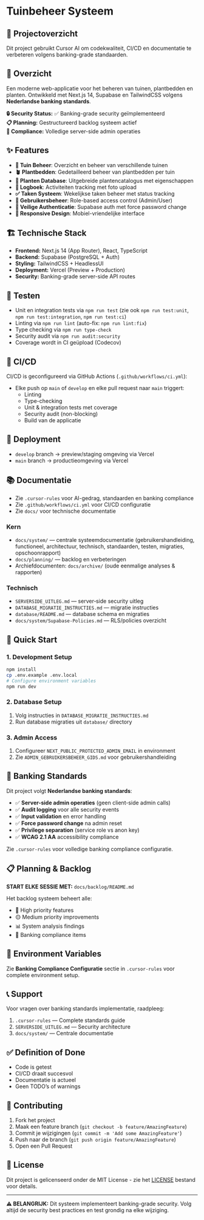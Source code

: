 # Tuinbeheer Systeem

## 🧾 Projectoverzicht
Dit project gebruikt Cursor AI om codekwaliteit, CI/CD en documentatie te verbeteren volgens banking-grade standaarden.

## 🌱 Overzicht

Een moderne web-applicatie voor het beheren van tuinen, plantbedden en planten. Ontwikkeld met Next.js 14, Supabase en TailwindCSS volgens **Nederlandse banking standards**.

**🔒 Security Status:** ✅ Banking-grade security geïmplementeerd  
**📋 Planning:** Gestructureerd backlog systeem actief  
**🏦 Compliance:** Volledige server-side admin operaties

## ✨ Features

- **🌿 Tuin Beheer**: Overzicht en beheer van verschillende tuinen
- **🪴 Plantbedden**: Gedetailleerd beheer van plantbedden per tuin
- **🌸 Planten Database**: Uitgebreide plantencatalogus met eigenschappen
- **📖 Logboek**: Activiteiten tracking met foto upload
- **✅ Taken Systeem**: Wekelijkse taken beheer met status tracking
- **👥 Gebruikersbeheer**: Role-based access control (Admin/User)
- **🔐 Veilige Authenticatie**: Supabase auth met force password change
- **📱 Responsive Design**: Mobiel-vriendelijke interface

## 🏗️ Technische Stack

- **Frontend:** Next.js 14 (App Router), React, TypeScript
- **Backend:** Supabase (PostgreSQL + Auth)
- **Styling:** TailwindCSS + HeadlessUI
- **Deployment:** Vercel (Preview + Production)
- **Security:** Banking-grade server-side API routes

## 🧪 Testen
- Unit en integration tests via `npm run test` (zie ook `npm run test:unit`, `npm run test:integration`, `npm run test:ci`)
- Linting via `npm run lint` (auto-fix: `npm run lint:fix`)
- Type checking via `npm run type-check`
- Security audit via `npm run audit:security`
- Coverage wordt in CI geüpload (Codecov)

## 🔁 CI/CD
CI/CD is geconfigureerd via GitHub Actions (`.github/workflows/ci.yml`):
- Elke push op `main` of `develop` en elke pull request naar `main` triggert:
  - Linting
  - Type-checking
  - Unit & integration tests met coverage
  - Security audit (non-blocking)
  - Build van de applicatie

## 🚀 Deployment
- `develop` branch → preview/staging omgeving via Vercel
- `main` branch → productieomgeving via Vercel

## 📚 Documentatie
- Zie `.cursor-rules` voor AI-gedrag, standaarden en banking compliance
- Zie `.github/workflows/ci.yml` voor CI/CD configuratie
- Zie `docs/` voor technische documentatie

### Kern
- `docs/system/` — centrale systeemdocumentatie (gebruikershandleiding, functioneel, architectuur, technisch, standaarden, testen, migraties, opschoonrapport)
- `docs/planning/` — backlog en verbeteringen
- Archiefdocumenten: `docs/archive/` (oude eenmalige analyses & rapporten)

### Technisch
- `SERVERSIDE_UITLEG.md` — server‑side security uitleg
- `DATABASE_MIGRATIE_INSTRUCTIES.md` — migratie instructies
- `database/README.md` — database schema en migraties
- `docs/system/Supabase-Policies.md` — RLS/policies overzicht

## 🚀 Quick Start

### 1. Development Setup
```bash
npm install
cp .env.example .env.local
# Configure environment variables
npm run dev
```

### 2. Database Setup
1. Volg instructies in `DATABASE_MIGRATIE_INSTRUCTIES.md`
2. Run database migraties uit `database/` directory

### 3. Admin Access
1. Configureer `NEXT_PUBLIC_PROTECTED_ADMIN_EMAIL` in environment
2. Zie `ADMIN_GEBRUIKERSBEHEER_GIDS.md` voor gebruikershandleiding

## 🏦 Banking Standards

Dit project volgt **Nederlandse banking standards**:
- ✅ **Server-side admin operaties** (geen client-side admin calls)
- ✅ **Audit logging** voor alle security events  
- ✅ **Input validation** en error handling
- ✅ **Force password change** na admin reset
- ✅ **Privilege separation** (service role vs anon key)
- ✅ **WCAG 2.1 AA** accessibility compliance

Zie `.cursor-rules` voor volledige banking compliance configuratie.

## 📋 Planning & Backlog

**START ELKE SESSIE MET:** `docs/backlog/README.md`

Het backlog systeem beheert alle:
- 🔴 High priority features
- 🟡 Medium priority improvements  
- 📊 System analysis findings
- 🏦 Banking compliance items

## 🔧 Environment Variables

Zie **Banking Compliance Configuratie** sectie in `.cursor-rules` voor complete environment setup.

## 📞 Support

Voor vragen over banking standards implementatie, raadpleeg:
1. `.cursor-rules` — Complete standards guide
2. `SERVERSIDE_UITLEG.md` — Security architecture  
3. `docs/system/` — Centrale documentatie

## ✅ Definition of Done
- Code is getest
- CI/CD draait succesvol
- Documentatie is actueel
- Geen TODO’s of warnings

## 🤝 Contributing

1. Fork het project
2. Maak een feature branch (`git checkout -b feature/AmazingFeature`)
3. Commit je wijzigingen (`git commit -m 'Add some AmazingFeature'`)
4. Push naar de branch (`git push origin feature/AmazingFeature`)
5. Open een Pull Request

## 📄 License

Dit project is gelicenseerd onder de MIT License - zie het [LICENSE](LICENSE) bestand voor details.

---

**⚠️ BELANGRIJK:** Dit systeem implementeert banking-grade security. Volg altijd de security best practices en test grondig na elke wijziging.
